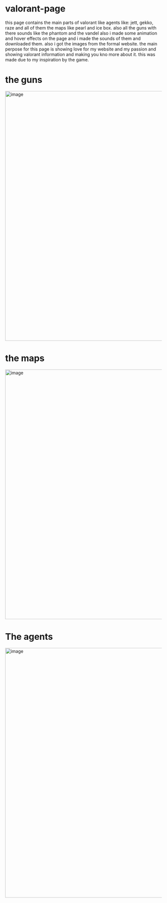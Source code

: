 # valorant-page
this page contains the main parts of valorant like agents like: jett, gekko, raze and all of them the maps like pearl and ice box. also all the guns with there sounds like the phantom and the vandel also i made some animation and hover effects on the page and i made the sounds of them and downloaded them. also i got the images from the formal website. the main perpose for this page is showing love for my website and my passion and showing valorant information and making you kno more about it. this was made due to my inspiration by the game.
# the guns
<img width="1800" height="800" alt="image" src="https://github.com/user-attachments/assets/79757583-4e84-4261-a680-d28b2fe5eccc" />

# the maps
<img width="1800" height="800" alt="image" src="https://github.com/user-attachments/assets/052920c8-a5b5-485e-acb8-a34f614d31b2" />

# The agents
<img width="1800" height="800" alt="image" src="https://github.com/user-attachments/assets/34780e8d-8d7b-4358-bc0e-b1b64456963b" />
